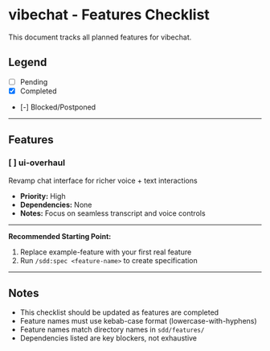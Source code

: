 # vibechat - Features Checklist

This document tracks all planned features for vibechat.

## Legend
- [ ] Pending
- [x] Completed
- [-] Blocked/Postponed

---

## Features

### [ ] ui-overhaul
Revamp chat interface for richer voice + text interactions
- **Priority:** High
- **Dependencies:** None
- **Notes:** Focus on seamless transcript and voice controls

---

**Recommended Starting Point:**
1. Replace example-feature with your first real feature
2. Run `/sdd:spec <feature-name>` to create specification

---

## Notes

- This checklist should be updated as features are completed
- Feature names must use kebab-case format (lowercase-with-hyphens)
- Feature names match directory names in `sdd/features/`
- Dependencies listed are key blockers, not exhaustive
